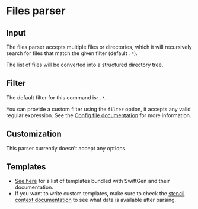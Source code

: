 # Files parser

## Input

The files parser accepts multiple files or directories, which it will recursively search for files that match the given filter (default `.*`).

The list of files will be converted into a structured directory tree.

## Filter

The default filter for this command is: `.*`.

You can provide a custom filter using the `filter` option, it accepts any valid regular expression. See the [Config file documentation](../ConfigFile.md) for more information.

## Customization

This parser currently doesn't accept any options.

## Templates

* [See here](../templates/files) for a list of templates bundled with SwiftGen and their documentation.
* If you want to write custom templates, make sure to check the [stencil context documentation](../SwiftGenKit%20Contexts/files.md) to see what data is available after parsing.
